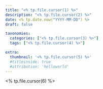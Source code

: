 ```yaml
---
title: "<% tp.file.cursor(1) %>" 
description: "<% tp.file.cursor(2) %>"
date: <% tp.date.now("YYYY-MM-DD") %>
draft: false

taxonomies:
  categories: ["<% tp.file.cursor(3) %>"]
  tags: ["<% tp.file.cursor(4) %>"]

extra:
  thumbnail: '<% tp.file.cursor(5) %>'
  #titleinside: true
  #attribution: 'helloworld'
---
```

<% tp.file.cursor(6) %>
